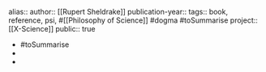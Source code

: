 alias::
author:: [[Rupert Sheldrake]] 
publication-year::
tags:: book, reference, psi, #[[Philosophy of Science]] #dogma #toSummarise 
project:: [[X-Science]] 
public:: true
- #toSummarise
-
-